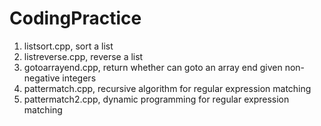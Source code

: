 # CodingPractice

1. listsort.cpp, sort a list
2. listreverse.cpp, reverse a list
3. gotoarrayend.cpp, return whether can goto an array end given non-negative integers
4. pattermatch.cpp, recursive algorithm for regular expression matching
5. pattermatch2.cpp, dynamic programming for regular expression matching
